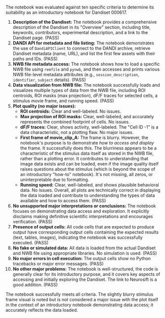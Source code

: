 The notebook was evaluated against ten specific criteria to determine its suitability as an introductory notebook for Dandiset 000617.

1.  **Description of the Dandiset:** The notebook provides a comprehensive description of the Dandiset in its "Overview" section, including title, keywords, contributors, experimental description, and a link to the Dandiset page. (PASS)
2.  **DANDI API for metadata and file listing:** The notebook demonstrates the use of `DandiAPIClient` to connect to the DANDI archive, retrieve Dandiset metadata (name, URL), and list the first few assets with their paths and IDs. (PASS)
3.  **NWB file metadata access:** The notebook shows how to load a specific NWB file using `remfile` and `pynwb`, and then accesses and prints various NWB file-level metadata attributes (e.g., `session_description`, `identifier`, `subject` details). (PASS)
4.  **Data visualization from NWB file:** The notebook successfully loads and visualizes multiple types of data from the NWB file, including ROI centroids, ROI masks (max projection), dF/F traces for selected cells, a stimulus movie frame, and running speed. (PASS)
5.  **Plot quality (no major issues):**
    *   **ROI centroids:** Clear and well-labeled. No issues.
    *   **Max projection of ROI masks:** Clear, well-labeled, and accurately represents the combined footprint of cells. No issues.
    *   **dF/F traces:** Clear, shows activity, well-labeled. The "Cell ID -1" is a data characteristic, not a plotting flaw. No major issues.
    *   **First frame of movie_clip_A:** The frame is blurry. However, the notebook's purpose is to demonstrate *how to access and display* the frame. It successfully does this. The blurriness appears to be a characteristic of the stimulus data itself as stored in the NWB file, rather than a plotting error. It contributes to understanding that image data exists and can be loaded, even if the image quality itself raises questions about the stimulus (which is beyond the scope of an introductory "how-to" notebook). It's not missing, all zeros, or uninterpretable due to formatting.
    *   **Running speed:** Clear, well-labeled, and shows plausible behavioral data. No issues.
    Overall, all plots are technically correct in displaying the data loaded and contribute to understanding the types of data available and how to access them. (PASS)
6.  **No unsupported major interpretations or conclusions:** The notebook focuses on demonstrating data access and exploration. It explicitly disclaims making definitive scientific interpretations and encourages verification. (PASS)
7.  **Presence of output cells:** All code cells that are expected to produce output have corresponding output cells containing the expected results (text, tables, images), indicating the notebook was successfully executed. (PASS)
8.  **No fake or simulated data:** All data is loaded from the actual Dandiset and NWB file using appropriate libraries. No simulation is used. (PASS)
9.  **No major errors in cell execution:** The output cells show no Python tracebacks or major error messages. (PASS)
10. **No other major problems:** The notebook is well-structured, the code is generally clear for its introductory purpose, and it covers key aspects of accessing and initially exploring the Dandiset. The link to Neurosift is a good addition. (PASS)

The notebook successfully meets all criteria. The slightly blurry stimulus frame visual is noted but is not considered a major issue with the plot itself in the context of an introductory notebook demonstrating data access; it accurately reflects the data loaded.